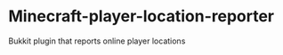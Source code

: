 Minecraft-player-location-reporter
==================================

Bukkit plugin that reports online player locations